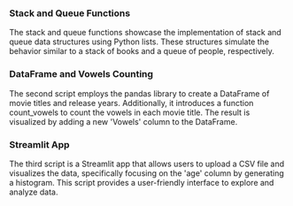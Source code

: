 ### Stack and Queue Functions
The stack and queue functions showcase the implementation of stack and queue data structures using Python lists. These structures simulate the behavior similar to  a stack of books and a queue of people, respectively.

### DataFrame and Vowels Counting
The second script employs the pandas library to create a DataFrame of movie titles and release years. Additionally, it introduces a function count_vowels to count the vowels in each movie title. The result is visualized by adding a new 'Vowels' column to the DataFrame.

### Streamlit App
The third script is a Streamlit app that allows users to upload a CSV file and visualizes the data, specifically focusing on the 'age' column by generating a histogram. This script provides a user-friendly interface to explore and analyze data.
